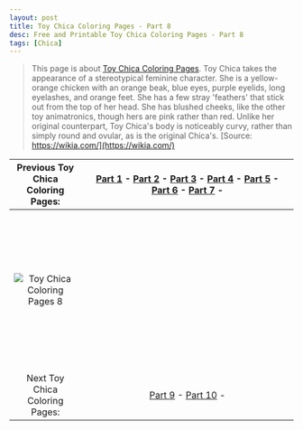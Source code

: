```yaml
---
layout: post
title: Toy Chica Coloring Pages - Part 8
desc: Free and Printable Toy Chica Coloring Pages - Part 8
tags: [Chica]
---
```

> This page is about [Toy Chica Coloring Pages](https://fnafcoloringpages.github.io/). Toy Chica takes the appearance of a stereotypical feminine character. She is a yellow-orange chicken with an orange beak, blue eyes, purple eyelids, long eyelashes, and orange feet. She has a few stray 'feathers' that stick out from the top of her head. She has blushed cheeks, like the other toy animatronics, though hers are pink rather than red. Unlike her original counterpart, Toy Chica's body is noticeably curvy, rather than simply round and ovular, as is the original Chica's. [Source: https://wikia.com/](https://wikia.com/)

|Previous Toy Chica Coloring Pages: |[Part 1](https://fnafcoloringpages.github.io/blog/Toy-Chica-Coloring-Pages-part-1) - [Part 2](https://fnafcoloringpages.github.io/blog/Toy-Chica-Coloring-Pages-part-2) - [Part 3](https://fnafcoloringpages.github.io/blog/Toy-Chica-Coloring-Pages-part-3) - [Part 4](https://fnafcoloringpages.github.io/blog/Toy-Chica-Coloring-Pages-part-4) - [Part 5](https://fnafcoloringpages.github.io/blog/Toy-Chica-Coloring-Pages-part-5) - [Part 6](https://fnafcoloringpages.github.io/blog/Toy-Chica-Coloring-Pages-part-6) - [Part 7](https://fnafcoloringpages.github.io/blog/Toy-Chica-Coloring-Pages-part-7) - |
|:-:|:-:|
|![Toy Chica Coloring Pages 8](https://fnafcoloringpages.github.io/img/Toy-Chica-Coloring-Pages%20(8).jpg "Toy Chica Coloring Pages 8")|<script async src="//pagead2.googlesyndication.com/pagead/js/adsbygoogle.js"></script><!-- Texxtonly --><ins class="adsbygoogle" style="display:inline-block;width:336px;height:280px" data-ad-client="ca-pub-6753140515841889" data-ad-slot="3207852233"></ins><script>(adsbygoogle = window.adsbygoogle \|\| []).push({}); </script>|
| Next Toy Chica Coloring Pages: |[Part 9](https://fnafcoloringpages.github.io/blog/Toy-Chica-Coloring-Pages-part-9) - [Part 10](https://fnafcoloringpages.github.io/blog/Toy-Chica-Coloring-Pages-part-10) - |